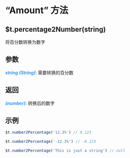 # “Amount” 方法

## $t.percentage2Number(string)

将百分数转换为数字

## 参数

<i style="color: #3492ff;font-weight: 700;">string (String)</i>: 需要转换的百分数

## 返回

<i style="color: #3492ff;font-weight: 700;">(number)</i>: 转换后的数字

## 示例

```javascript
$t.number2Percentage('12.3%') // 0.123

$t.number2Percentage('-12.3%') // -0.123

$t.number2Percentage('This is just a string') // null
```
